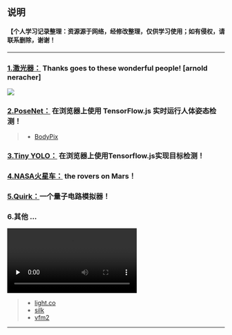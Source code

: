 ## 说明
#### 【个人学习记录整理：资源源于网络，经修改整理，仅供学习使用；如有侵权，请联系删除，谢谢！
***
### [1.激光器：](https://qumoptly.github.io/laser/) Thanks goes to these wonderful people! [arnold neracher]

![](https://qumoptly.github.io/laser/img/2.gif)

### [2.PoseNet：](https://qumoptly.github.io/posenet/) 在浏览器上使用 TensorFlow.js 实时运行人体姿态检测！ 

>* [BodyPix](https://qumoptly.github.io/body-pix/) 

### [3.Tiny YOLO：](https://qumoptly.github.io/tfjs-yolo-tiny/) 在浏览器上使用Tensorflow.js实现目标检测！ 
### [4.NASA火星车：](https://github.com/nasa-jpl/open-source-rover) the rovers on Mars！ 
### [5.Quirk：](https://qumoptly.github.io/quirk/)一个量子电路模拟器！
### 6.其他 ... 

<video id="video" controls="" preload="none" >
    <source id="mp4" height=394 width=700 src="https://qumoptly.github.io/laser/img/a.mp4" type="video/mp4">
</video>

>* [light.co](https://qumoptly.github.io/light.co/)
>* [silk](https://qumoptly.github.io/silk/)
>* [vfm2](https://qumoptly.github.io/vfm2)

***